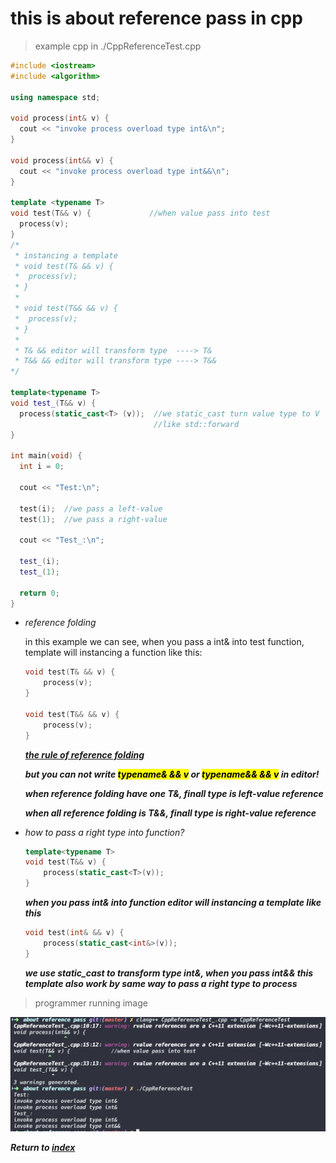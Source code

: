 # this is about reference pass in cpp

> example cpp in ./CppReferenceTest.cpp

```c++
#include <iostream>
#include <algorithm>

using namespace std;

void process(int& v) {
  cout << "invoke process overload type int&\n";
}

void process(int&& v) {
  cout << "invoke process overload type int&&\n";
}

template <typename T>
void test(T&& v) {             //when value pass into test 
  process(v);                  
}
/*
 * instancing a template
 * void test(T& && v) {
 *  process(v);
 * }
 *
 * void test(T&& && v) {
 *  process(v);
 * }
 *
 * T& && editor will transform type  ----> T&
 * T&& && editor will transform type ----> T&&
*/

template<typename T>
void test_(T&& v) {
  process(static_cast<T> (v));  //we static_cast turn value type to V
                                //like std::forward
}

int main(void) {
  int i = 0;
  
  cout << "Test:\n";

  test(i);  //we pass a left-value
  test(1);  //we pass a right-value

  cout << "Test_:\n";

  test_(i);
  test_(1);

  return 0;
}
```

- *reference folding*
    
    in this example we can see, when you pass a int& into test function, template will instancing a function like this:

    ```c++
    void test(T& && v) {
        process(v);
    }

    void test(T&& && v) {
        process(v);
    }
    ```

    *__<u>the rule of reference folding</u>__*

    *__but you can not write <mark>typename& && v</mark> or <mark>typename&& && v</mark> in editor!__*

    *__when reference folding have one T&, finall type is left-value reference__*
    
    *__when all reference folding is T&&, finall type is right-value reference__*

- *how to pass a right type into function?*

    ```c++
    template<typename T> 
    void test(T&& v) {
        process(static_cast<T>(v));
    }
    ```

    *__when you pass int& into function editor will instancing a template like this__*

    ```c++
    void test(int& && v) {
        process(static_cast<int&>(v));
    }
    ```

    *__we use static_cast to transform type int&, when you pass int&& this template also work by same way to pass a right type to process__*


> programmer running image

![Alt text](image.png)

*__Return to [index](../../../index.md)__*